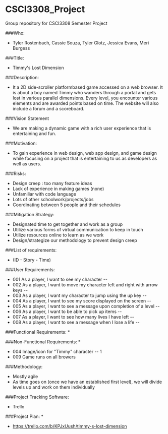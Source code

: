 # CSCI3308_Project
Group repository for CSCI3308 Semester Project

###Who: 
* Tyler Rostenbach, Cassie Souza, Tyler Glotz, Jessica Evans, Meri Burgess

###Title: 
* Timmy's Lost Dimension 

###Description:
* It a 2D side-scroller platformbased game accessed on a web browser. It is about a boy named Timmy who wanders through a portal and gets lost in various parallel dimensions.  Every level, you encounter various elements and are awarded points based on time.
The website will also include a forum and a scoreboard. 

###Vision Statement 
* We are making a dynamic game with a rich user experience that is entertaining and fun. 

###Motivation:
* To gain experience in web design, web app design, and game design while focusing on a project that is entertaining to us as developers as well as users. 

###Risks:
* Design creep : too many feature ideas
* Lack of experience in making games (none)
* Unfamiliar with code language 
* Lots of other schoolwork/projects/jobs 
* Coordinating between 5 people and their schedules

###Mitigation Strategy:
* Designated time to get together and work as a group
* Utilize various forms of virtual communication to keep in touch
* Utilize resources online to learn as we work
* Design/strategize our methodology to prevent design creep 

###List of requirements:
* (ID - Story - Time)

###User Requirements:
* 001 As a player, I want to see my character -- 
* 002 As a player, I want to move my character left and right with arrow keys -- 
* 003 As a player, I want my character to jump using the up key --
* 004 As a player, I want to see my score displayed on the screen -- 
* 005 As a player, I want to see a message upon completion of a level --
* 006 As a player, I want to be able to pick up items --
* 007 As a player, I want to see how many lives I have left --
* 008 As a player, I want to see a message when I lose a life --
 

###Functional Requirements:
* 

###Non-Functional Requirements:
* 
* 004 Image/icon for "Timmy" character -- 1
* 009 Game runs on all browers



###Methodology:
* Mostly agile 
* As time goes on (once we have an established first level), we will divide levels up and work on them individually 


###Project Tracking Software:
* Trello


###Project Plan:
* 
* https://trello.com/b/KPJxUush/timmy-s-lost-dimension
